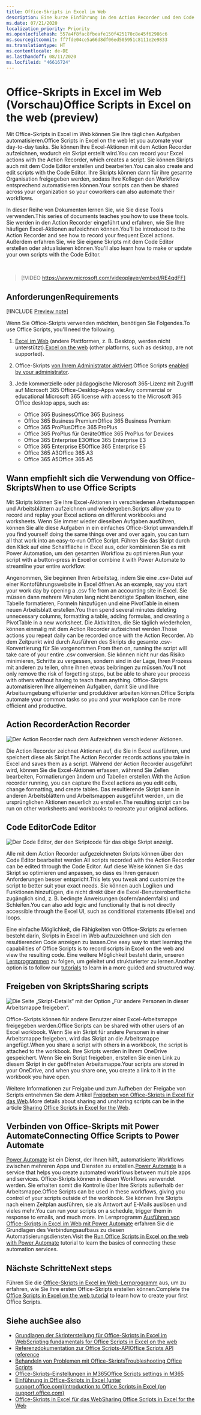 ```yaml
---
title: Office-Skripts in Excel im Web
description: Eine kurze Einführung in den Action Recorder und den Code Editor für Office-Skripts.
ms.date: 07/21/2020
localization_priority: Priority
ms.openlocfilehash: 557a4f8fac8fbeafe150f425170c8e45f62986c6
ms.sourcegitcommit: ff7fde04ce5a66d8df06ed505951c8111e2e9833
ms.translationtype: HT
ms.contentlocale: de-DE
ms.lasthandoff: 08/11/2020
ms.locfileid: "46616724"
---
```

# <a name="office-scripts-in-excel-on-the-web-preview"></a><span data-ttu-id="1f59a-103">Office-Skripts in Excel im Web (Vorschau)</span><span class="sxs-lookup"><span data-stu-id="1f59a-103">Office Scripts in Excel on the web (preview)</span></span>

<span data-ttu-id="1f59a-104">Mit Office-Skripts in Excel im Web können Sie Ihre täglichen Aufgaben automatisieren.</span><span class="sxs-lookup"><span data-stu-id="1f59a-104">Office Scripts in Excel on the web let you automate your day-to-day tasks.</span></span> <span data-ttu-id="1f59a-105">Sie können Ihre Excel-Aktionen mit dem Action Recorder aufzeichnen, wodurch ein Skript erstellt wird.</span><span class="sxs-lookup"><span data-stu-id="1f59a-105">You can record your Excel actions with the Action Recorder, which creates a script.</span></span> <span data-ttu-id="1f59a-106">Sie können Skripts auch mit dem Code Editor erstellen und bearbeiten.</span><span class="sxs-lookup"><span data-stu-id="1f59a-106">You can also create and edit scripts with the Code Editor.</span></span> <span data-ttu-id="1f59a-107">Ihre Skripts können dann für ihre gesamte Organisation freigegeben werden, sodass Ihre Kollegen den Workflow entsprechend automatisieren können.</span><span class="sxs-lookup"><span data-stu-id="1f59a-107">Your scripts can then be shared across your organization so your coworkers can also automate their workflows.</span></span>

<span data-ttu-id="1f59a-108">In dieser Reihe von Dokumenten lernen Sie, wie Sie diese Tools verwenden.</span><span class="sxs-lookup"><span data-stu-id="1f59a-108">This series of documents teaches you how to use these tools.</span></span> <span data-ttu-id="1f59a-109">Sie werden in den Action Recorder eingeführt und erfahren, wie Sie Ihre häufigen Excel-Aktionen aufzeichnen können.</span><span class="sxs-lookup"><span data-stu-id="1f59a-109">You'll be introduced to the Action Recorder and see how to record your frequent Excel actions.</span></span> <span data-ttu-id="1f59a-110">Außerdem erfahren Sie, wie Sie eigene Skripts mit dem Code Editor erstellen oder aktualisieren können.</span><span class="sxs-lookup"><span data-stu-id="1f59a-110">You'll also learn how to make or update your own scripts with the Code Editor.</span></span>

<br>

> [!VIDEO https://www.microsoft.com/videoplayer/embed/RE4qdFF]

## <a name="requirements"></a><span data-ttu-id="1f59a-111">Anforderungen</span><span class="sxs-lookup"><span data-stu-id="1f59a-111">Requirements</span></span>

[!INCLUDE [Preview note](../includes/preview-note.md)]

<span data-ttu-id="1f59a-112">Wenn Sie Office-Skripts verwenden möchten, benötigen Sie Folgendes.</span><span class="sxs-lookup"><span data-stu-id="1f59a-112">To use Office Scripts, you'll need the following.</span></span>

1. <span data-ttu-id="1f59a-113">[Excel im Web](https://www.office.com/launch/excel) (andere Plattformen, z. B. Desktop, werden nicht unterstützt).</span><span class="sxs-lookup"><span data-stu-id="1f59a-113">[Excel on the web](https://www.office.com/launch/excel) (other platforms, such as desktop, are not supported).</span></span>
1. <span data-ttu-id="1f59a-114">Office-Skripts [von Ihrem Administrator aktiviert](https://support.office.com/article/office-scripts-settings-in-m365-19d3c51a-6ca2-40ab-978d-60fa49554dcf).</span><span class="sxs-lookup"><span data-stu-id="1f59a-114">Office Scripts [enabled by your administrator](https://support.office.com/article/office-scripts-settings-in-m365-19d3c51a-6ca2-40ab-978d-60fa49554dcf).</span></span>
1. <span data-ttu-id="1f59a-115">Jede kommerzielle oder pädagogische Microsoft 365-Lizenz mit Zugriff auf Microsoft 365 Office-Desktop-Apps wie:</span><span class="sxs-lookup"><span data-stu-id="1f59a-115">Any commercial or educational Microsoft 365 license with access to the Microsoft 365 Office desktop apps, such as:</span></span>

    - <span data-ttu-id="1f59a-116">Office 365 Business</span><span class="sxs-lookup"><span data-stu-id="1f59a-116">Office 365 Business</span></span>
    - <span data-ttu-id="1f59a-117">Office 365 Business Premium</span><span class="sxs-lookup"><span data-stu-id="1f59a-117">Office 365 Business Premium</span></span>
    - <span data-ttu-id="1f59a-118">Office 365 ProPlus</span><span class="sxs-lookup"><span data-stu-id="1f59a-118">Office 365 ProPlus</span></span>
    - <span data-ttu-id="1f59a-119">Office 365 ProPlus für Geräte</span><span class="sxs-lookup"><span data-stu-id="1f59a-119">Office 365 ProPlus for Devices</span></span>
    - <span data-ttu-id="1f59a-120">Office 365 Enterprise E3</span><span class="sxs-lookup"><span data-stu-id="1f59a-120">Office 365 Enterprise E3</span></span>
    - <span data-ttu-id="1f59a-121">Office 365 Enterprise E5</span><span class="sxs-lookup"><span data-stu-id="1f59a-121">Office 365 Enterprise E5</span></span>
    - <span data-ttu-id="1f59a-122">Office 365 A3</span><span class="sxs-lookup"><span data-stu-id="1f59a-122">Office 365 A3</span></span>
    - <span data-ttu-id="1f59a-123">Office 365 A5</span><span class="sxs-lookup"><span data-stu-id="1f59a-123">Office 365 A5</span></span>

## <a name="when-to-use-office-scripts"></a><span data-ttu-id="1f59a-124">Wann empfiehlt sich die Verwendung von Office-Skripts</span><span class="sxs-lookup"><span data-stu-id="1f59a-124">When to use Office Scripts</span></span>

<span data-ttu-id="1f59a-125">Mit Skripts können Sie Ihre Excel-Aktionen in verschiedenen Arbeitsmappen und Arbeitsblättern aufzeichnen und wiedergeben.</span><span class="sxs-lookup"><span data-stu-id="1f59a-125">Scripts allow you to record and replay your Excel actions on different workbooks and worksheets.</span></span> <span data-ttu-id="1f59a-126">Wenn Sie immer wieder dieselben Aufgaben ausführen, können Sie alle diese Aufgaben in ein einfaches Office-Skript umwandeln.</span><span class="sxs-lookup"><span data-stu-id="1f59a-126">If you find yourself doing the same things over and over again, you can turn all that work into an easy-to-run Office Script.</span></span> <span data-ttu-id="1f59a-127">Führen Sie das Skript durch den Klick auf eine Schaltfläche in Excel aus, oder kombinieren Sie es mit Power Automation, um den gesamten Workflow zu optimieren.</span><span class="sxs-lookup"><span data-stu-id="1f59a-127">Run your script with a button-press in Excel or combine it with Power Automate to streamline your entire workflow.</span></span>

<span data-ttu-id="1f59a-128">Angenommen, Sie beginnen Ihren Arbeitstag, indem Sie eine .csv-Datei auf einer Kontoführungswebsite in Excel öffnen.</span><span class="sxs-lookup"><span data-stu-id="1f59a-128">As an example, say you start your work day by opening a .csv file from an accounting site in Excel.</span></span> <span data-ttu-id="1f59a-129">Sie müssen dann mehrere Minuten lang nicht benötigte Spalten löschen, eine Tabelle formatieren, Formeln hinzufügen und eine PivotTable in einem neuen Arbeitsblatt erstellen.</span><span class="sxs-lookup"><span data-stu-id="1f59a-129">You then spend several minutes deleting unnecessary columns, formatting a table, adding formulas, and creating a PivotTable in a new worksheet.</span></span> <span data-ttu-id="1f59a-130">Die Aktivitäten, die Sie täglich wiederholen, können einmalig mit dem Action Recorder aufzeichnet werden.</span><span class="sxs-lookup"><span data-stu-id="1f59a-130">Those actions you repeat daily can be recorded once with the Action Recorder.</span></span> <span data-ttu-id="1f59a-131">Ab dem Zeitpunkt wird durch Ausführen des Skripts die gesamte .csv-Konvertierung für Sie vorgenommen.</span><span class="sxs-lookup"><span data-stu-id="1f59a-131">From then on, running the script will take care of your entire .csv conversion.</span></span> <span data-ttu-id="1f59a-132">Sie können nicht nur das Risiko minimieren, Schritte zu vergessen, sondern sind in der Lage, Ihren Prozess mit anderen zu teilen, ohne ihnen etwas beibringen zu müssen.</span><span class="sxs-lookup"><span data-stu-id="1f59a-132">You'll not only remove the risk of forgetting steps, but be able to share your process with others without having to teach them anything.</span></span> <span data-ttu-id="1f59a-133">Office-Skripts automatisieren Ihre allgemeinen Aufgaben, damit Sie und Ihre Arbeitsumgebung effizienter und produktiver arbeiten können.</span><span class="sxs-lookup"><span data-stu-id="1f59a-133">Office Scripts automate your common tasks so you and your workplace can be more efficient and productive.</span></span>

## <a name="action-recorder"></a><span data-ttu-id="1f59a-134">Action Recorder</span><span class="sxs-lookup"><span data-stu-id="1f59a-134">Action Recorder</span></span>

![Der Action Recorder nach dem Aufzeichnen verschiedener Aktionen.](../images/action-recorder-intro.png)

<span data-ttu-id="1f59a-136">Die Action Recorder zeichnet Aktionen auf, die Sie in Excel ausführen, und speichert diese als Skript.</span><span class="sxs-lookup"><span data-stu-id="1f59a-136">The Action Recorder records actions you take in Excel and saves them as a script.</span></span> <span data-ttu-id="1f59a-137">Während der Action Recorder ausgeführt wird, können Sie die Excel-Aktionen erfassen, während Sie Zellen bearbeiten, Formatierungen ändern und Tabellen erstellen.</span><span class="sxs-lookup"><span data-stu-id="1f59a-137">With the Action recorder running, you can capture the Excel actions as you edit cells, change formatting, and create tables.</span></span> <span data-ttu-id="1f59a-138">Das resultierende Skript kann in anderen Arbeitsblättern und Arbeitsmappen ausgeführt werden, um die ursprünglichen Aktionen neuerlich zu erstellen.</span><span class="sxs-lookup"><span data-stu-id="1f59a-138">The resulting script can be run on other worksheets and workbooks to recreate your original actions.</span></span>

## <a name="code-editor"></a><span data-ttu-id="1f59a-139">Code Editor</span><span class="sxs-lookup"><span data-stu-id="1f59a-139">Code Editor</span></span>

![Der Code Editor, der den Skriptcode für das obige Skript anzeigt.](../images/code-editor-intro.png)

<span data-ttu-id="1f59a-141">Alle mit dem Action Recorder aufgezeichneten Skripts können über den Code Editor bearbeitet werden.</span><span class="sxs-lookup"><span data-stu-id="1f59a-141">All scripts recorded with the Action Recorder can be edited through the Code Editor.</span></span> <span data-ttu-id="1f59a-142">Auf diese Weise können Sie das Skript so optimieren und anpassen, so dass es Ihren genauen Anforderungen besser entspricht.</span><span class="sxs-lookup"><span data-stu-id="1f59a-142">This lets you tweak and customize the script to better suit your exact needs.</span></span> <span data-ttu-id="1f59a-143">Sie können auch Logiken und Funktionen hinzufügen, die nicht direkt über die Excel-Benutzeroberfläche zugänglich sind, z. B. bedingte Anweisungen (sofern/andernfalls) und Schleifen.</span><span class="sxs-lookup"><span data-stu-id="1f59a-143">You can also add logic and functionality that is not directly accessible through the Excel UI, such as conditional statements (if/else) and loops.</span></span>

<span data-ttu-id="1f59a-144">Eine einfache Möglichkeit, die Fähigkeiten von Office-Skripts zu erlernen besteht darin, Skripts in Excel im Web aufzuzeichnen und sich den resultierenden Code anzeigen zu lassen.</span><span class="sxs-lookup"><span data-stu-id="1f59a-144">One easy way to start learning the capabilities of Office Scripts is to record scripts in Excel on the web and view the resulting code.</span></span> <span data-ttu-id="1f59a-145">Eine weitere Möglichkeit besteht darin, unseren [Lernprogrammen](../tutorials/excel-tutorial.md) zu folgen, um geleitet und strukturierter zu lernen.</span><span class="sxs-lookup"><span data-stu-id="1f59a-145">Another option is to follow our [tutorials](../tutorials/excel-tutorial.md) to learn in a more guided and structured way.</span></span>

## <a name="sharing-scripts"></a><span data-ttu-id="1f59a-146">Freigeben von Skripts</span><span class="sxs-lookup"><span data-stu-id="1f59a-146">Sharing scripts</span></span>

![Die Seite „Skript-Details“ mit der Option „Für andere Personen in dieser Arbeitsmappe freigeben“.](../images/script-sharing.png)

<span data-ttu-id="1f59a-148">Office-Skripts können für andere Benutzer einer Excel-Arbeitsmappe freigegeben werden.</span><span class="sxs-lookup"><span data-stu-id="1f59a-148">Office Scripts can be shared with other users of an Excel workbook.</span></span> <span data-ttu-id="1f59a-149">Wenn Sie ein Skript für andere Personen in einer Arbeitsmappe freigeben, wird das Skript an die Arbeitsmappe angefügt.</span><span class="sxs-lookup"><span data-stu-id="1f59a-149">When you share a script with others in a workbook, the script is attached to the workbook.</span></span> <span data-ttu-id="1f59a-150">Ihre Skripts werden in Ihrem OneDrive gespeichert. Wenn Sie ein Script freigeben, erstellen Sie einen Link zu diesem Skript in der geöffneten Arbeitsmappe.</span><span class="sxs-lookup"><span data-stu-id="1f59a-150">Your scripts are stored in your OneDrive, and when you share one, you create a link to it in the workbook you have open.</span></span>

<span data-ttu-id="1f59a-151">Weitere Informationen zur Freigabe und zum Aufheben der Freigabe von Scripts entnehmen Sie dem Artikel [Freigeben von Office-Skripts in Excel für das Web](https://support.microsoft.com/office/sharing-office-scripts-in-excel-for-the-web-226eddbc-3a44-4540-acfe-fccda3d1122b?storagetype=live&ui=en-US&rs=en-US&ad=US).</span><span class="sxs-lookup"><span data-stu-id="1f59a-151">More details about sharing and unsharing scripts can be in the article [Sharing Office Scripts in Excel for the Web](https://support.microsoft.com/office/sharing-office-scripts-in-excel-for-the-web-226eddbc-3a44-4540-acfe-fccda3d1122b?storagetype=live&ui=en-US&rs=en-US&ad=US).</span></span>

## <a name="connecting-office-scripts-to-power-automate"></a><span data-ttu-id="1f59a-152">Verbinden von Office-Skripts mit Power Automate</span><span class="sxs-lookup"><span data-stu-id="1f59a-152">Connecting Office Scripts to Power Automate</span></span>

<span data-ttu-id="1f59a-153">[Power Automate](https://flow.microsoft.com/) ist ein Dienst, der Ihnen hilft, automatisierte Workflows zwischen mehreren Apps und Diensten zu erstellen.</span><span class="sxs-lookup"><span data-stu-id="1f59a-153">[Power Automate](https://flow.microsoft.com/) is a service that helps you create automated workflows between multiple apps and services.</span></span> <span data-ttu-id="1f59a-154">Office-Skripts können in diesen Workflows verwendet werden. Sie erhalten somit die Kontrolle über Ihre Skripts außerhalb der Arbeitsmappe.</span><span class="sxs-lookup"><span data-stu-id="1f59a-154">Office Scripts can be used in these workflows, giving you control of your scripts outside of the workbook.</span></span> <span data-ttu-id="1f59a-155">Sie können Ihre Skripts nach einem Zeitplan ausführen, sie als Antwort auf E-Mails auslösen und vieles mehr.</span><span class="sxs-lookup"><span data-stu-id="1f59a-155">You can run your scripts on a schedule, trigger them in response to emails, and much more.</span></span> <span data-ttu-id="1f59a-156">Im Lernprogramm [Ausführen von Office-Skripts in Excel im Web mit Power Automate](../tutorials/excel-power-automate-manual.md) erfahren Sie die Grundlagen des Verbindungsaufbaus zu diesen Automatisierungsdiensten.</span><span class="sxs-lookup"><span data-stu-id="1f59a-156">Visit the [Run Office Scripts in Excel on the web with Power Automate](../tutorials/excel-power-automate-manual.md) tutorial to learn the basics of connecting these automation services.</span></span>

## <a name="next-steps"></a><span data-ttu-id="1f59a-157">Nächste Schritte</span><span class="sxs-lookup"><span data-stu-id="1f59a-157">Next steps</span></span>

<span data-ttu-id="1f59a-158">Führen Sie die [Office-Skripts in Excel im Web-Lernprogramm](../tutorials/excel-tutorial.md) aus, um zu erfahren, wie Sie Ihre ersten Office-Skripts erstellen können.</span><span class="sxs-lookup"><span data-stu-id="1f59a-158">Complete the [Office Scripts in Excel on the web tutorial](../tutorials/excel-tutorial.md) to learn how to create your first Office Scripts.</span></span>

## <a name="see-also"></a><span data-ttu-id="1f59a-159">Siehe auch</span><span class="sxs-lookup"><span data-stu-id="1f59a-159">See also</span></span>

- [<span data-ttu-id="1f59a-160">Grundlagen der Skripterstellung für Office-Skripts in Excel im Web</span><span class="sxs-lookup"><span data-stu-id="1f59a-160">Scripting fundamentals for Office Scripts in Excel on the web</span></span>](../develop/scripting-fundamentals.md)
- [<span data-ttu-id="1f59a-161">Referenzdokumentation zur Office Scripts-API</span><span class="sxs-lookup"><span data-stu-id="1f59a-161">Office Scripts API reference</span></span>](/javascript/api/office-scripts/overview)
- [<span data-ttu-id="1f59a-162">Behandeln von Problemen mit Office-Skripts</span><span class="sxs-lookup"><span data-stu-id="1f59a-162">Troubleshooting Office Scripts</span></span>](../testing/troubleshooting.md)
- [<span data-ttu-id="1f59a-163">Office-Skripts-Einstellungen in M365</span><span class="sxs-lookup"><span data-stu-id="1f59a-163">Office Scripts settings in M365</span></span>](https://support.office.com/article/office-scripts-settings-in-m365-19d3c51a-6ca2-40ab-978d-60fa49554dcf)
- [<span data-ttu-id="1f59a-164">Einführung in Office-Skripts in Excel (unter support.office.com)</span><span class="sxs-lookup"><span data-stu-id="1f59a-164">Introduction to Office Scripts in Excel (on support.office.com)</span></span>](https://support.office.com/article/introduction-to-office-scripts-in-excel-9fbe283d-adb8-4f13-a75b-a81c6baf163a)
- [<span data-ttu-id="1f59a-165">Office-Skripts in Excel für das Web</span><span class="sxs-lookup"><span data-stu-id="1f59a-165">Sharing Office Scripts in Excel for the Web</span></span>](https://support.microsoft.com/office/sharing-office-scripts-in-excel-for-the-web-226eddbc-3a44-4540-acfe-fccda3d1122b?storagetype=live&ui=en-US&rs=en-US&ad=US)

